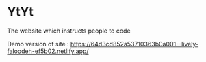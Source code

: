 # YtYt
The website which instructs people to code

Demo version of site : https://64d3cd852a53710363b0a001--lively-faloodeh-ef5b02.netlify.app/
